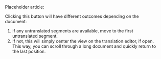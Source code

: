 Placeholder article:

Clicking this button will have different outcomes depending on the document:

1. If any untranslated segments are available, move to the first untranslated segment.
2. If not, this will simply center the view on the translation editor, if open. This way, you can scroll through a long document and quickly return to the last position.